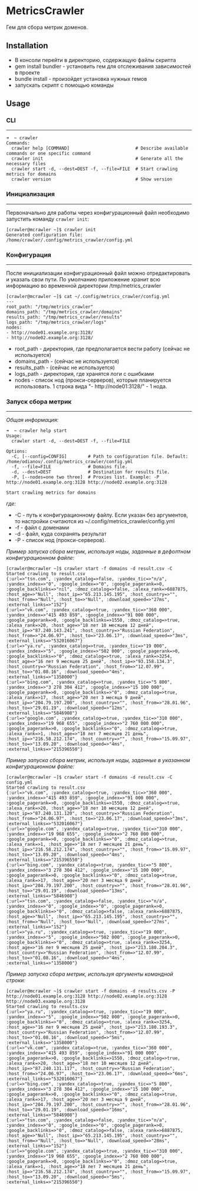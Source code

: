 # MetricsCrawler

Гем для сбора метрик доменов.

## Installation

* В консоли перейти в директорию, содержащую файлы скрипта
* gem install bundler - установить гем для отслеживания зависимостей в проекте
* bundle install - произойдет установка нужных гемов
* запускать скрипт с помощью команды

## Usage

### CLI

---
```
➜  ~ crawler
Commands:
  crawler help [COMMAND]                         # Describe available commands or one specific command
  crawler init                                   # Generate all the necessary files
  crawler start -d, --dest=DEST -f, --file=FILE  # Start crawling metrics for domains
  crawler version                                # Show version
```

### Инициализация

---

Первоначально для работы через конфигурационный файл необходимо запустить команду `crawler init`:

```
[crawler@mcrawler ~]$ crawler init
Generated configuration file: /home/crawler/.config/metrics_crawler/config.yml
```

### Конфигурация

---

После инициализации конфигурационный файл можно отредактировать и указать свои пути.
По умолчанию приложение хранит всю информацию во временной директории /tmp/metrics_crawler

```
[crawler@mcrawler ~]$ cat ~/.config/metrics_crawler/config.yml
---
root_path: "/tmp/metrics_crawler"
domains_path: "/tmp/metrics_crawler/domains"
results_path: "/tmp/metrics_crawler/results"
logs_path: "/tmp/metrics_crawler/logs"
nodes:
- http://node01.example.org:3128/
- http://node02.example.org:3128/
```

* root_path - директория, где предполагается вести работу (сейчас не используется)
* domains_path - (сейчас не используется)
* results_path - (сейчас не используется)
* logs_path - директория, где хранятся логи с ошибками
* nodes - список нод (прокси-серверов), которые планируется использовать. 1 строка вида "- http://node01:3128/" - 1 нода.


### Запуск сбора метрик

---

*Общая информация:*
```
➜  ~ crawler help start                      
Usage:
  crawler start -d, --dest=DEST -f, --file=FILE

Options:
  -C, [--config=CONFIG]        # Path to configuration file. Default: /home/odianov/.config/metrics_crawler/config.yml
  -f, --file=FILE              # Domains file.
  -d, --dest=DEST              # Destination for results file.
  -P, [--nodes=one two three]  # Proxies list. Example: -P http://node01.example.org:3128 http://node02.example.org:3128

Start crawling metrics for domains
```

*где:*
* -C - путь к конфигурационному файлу. Если указан без аргументов, то настройки считаются из ~/.config/metrics_crawler/config.yml
* -f - файл с доменами
* -d - файл, куда сохранять результат
* -P - список нод (прокси-серверов).

*Пример запуска сбора метрик, используя ноды, заданные в дефолтном конфигурационном файле:*
```
[crawler@mcrawler ~]$ crawler start -f domains -d result.csv -C
Started crawling to result.csv
{:url=>"tsn.com", :yandex_catalog=>false, :yandex_tic=>"n/a", :yandex_index=>"0", :google_index=>"0", :google_pagerank=>0, :google_backlinks=>"nil", :dmoz_catalog=>false, :alexa_rank=>6887875, :host_age=>"Null", :host_ip=>"65.213.145.195", :host_country=>"", :host_from=>"Null", :host_to=>"Null", :download_speed=>"27ms", :external_links=>"152"}
{:url=>"vk.com", :yandex_catalog=>true, :yandex_tic=>"360 000", :yandex_index=>"415 493 859", :google_index=>"91 000 000", :google_pagerank=>0, :google_backlinks=>1550, :dmoz_catalog=>true, :alexa_rank=>20, :host_age=>"18 лет 10 месяцев 12 дней", :host_ip=>"87.240.143.241", :host_country=>"Russian Federation", :host_from=>"24.06.97", :host_to=>"23.06.17", :download_speed=>"3ms", :external_links=>"532016067"}
{:url=>"ya.ru", :yandex_catalog=>true, :yandex_tic=>"19 000", :yandex_index=>"5", :google_index=>"502 000", :google_pagerank=>0, :google_backlinks=>"0", :dmoz_catalog=>true, :alexa_rank=>3254, :host_age=>"16 лет 9 месяцев 25 дней", :host_ip=>"93.158.134.3", :host_country=>"Russian Federation", :host_from=>"12.07.99", :host_to=>"01.08.16", :download_speed=>"4ms", :external_links=>"1358000"}
{:url=>"bing.com", :yandex_catalog=>true, :yandex_tic=>"5 800", :yandex_index=>"3 278 304 412", :google_index=>"15 100 000", :google_pagerank=>0, :google_backlinks=>"0", :dmoz_catalog=>true, :alexa_rank=>17, :host_age=>"20 лет 3 месяца 9 дней", :host_ip=>"204.79.197.200", :host_country=>"", :host_from=>"28.01.96", :host_to=>"29.01.19", :download_speed=>"12ms", :external_links=>"5846908"}
{:url=>"google.com", :yandex_catalog=>true, :yandex_tic=>"310 000", :yandex_index=>"19 968 655", :google_index=>"2 760 000 000", :google_pagerank=>0, :google_backlinks=>"0", :dmoz_catalog=>true, :alexa_rank=>1, :host_age=>"18 лет 7 месяцев 21 день", :host_ip=>"216.58.212.174", :host_country=>"", :host_from=>"15.09.97", :host_to=>"13.09.20", :download_speed=>"4ms", :external_links=>"215396550"}
```

*Пример запуска сбора метрик, используя ноды, заданные в указанном конфигурационном файле:*
```
[crawler@mcrawler ~]$ crawler start -f domains -d result.csv -C config.yml
Started crawling to result.csv
{:url=>"vk.com", :yandex_catalog=>true, :yandex_tic=>"360 000", :yandex_index=>"415 493 859", :google_index=>"91 000 000", :google_pagerank=>0, :google_backlinks=>1550, :dmoz_catalog=>true, :alexa_rank=>20, :host_age=>"18 лет 10 месяцев 12 дней", :host_ip=>"87.240.131.120", :host_country=>"Russian Federation", :host_from=>"24.06.97", :host_to=>"23.06.17", :download_speed=>"3ms", :external_links=>"532016067"}
{:url=>"google.com", :yandex_catalog=>true, :yandex_tic=>"310 000", :yandex_index=>"19 968 655", :google_index=>"2 760 000 000", :google_pagerank=>0, :google_backlinks=>"0", :dmoz_catalog=>true, :alexa_rank=>1, :host_age=>"18 лет 7 месяцев 21 день", :host_ip=>"216.58.212.174", :host_country=>"", :host_from=>"15.09.97", :host_to=>"13.09.20", :download_speed=>"4ms", :external_links=>"215396550"}
{:url=>"bing.com", :yandex_catalog=>true, :yandex_tic=>"5 800", :yandex_index=>"3 278 304 412", :google_index=>"15 100 000", :google_pagerank=>0, :google_backlinks=>"0", :dmoz_catalog=>true, :alexa_rank=>17, :host_age=>"20 лет 3 месяца 9 дней", :host_ip=>"204.79.197.200", :host_country=>"", :host_from=>"28.01.96", :host_to=>"29.01.19", :download_speed=>"13ms", :external_links=>"5846908"}
{:url=>"tsn.com", :yandex_catalog=>false, :yandex_tic=>"n/a", :yandex_index=>"0", :google_index=>"0", :google_pagerank=>0, :google_backlinks=>"0", :dmoz_catalog=>false, :alexa_rank=>6887875, :host_age=>"Null", :host_ip=>"65.213.145.195", :host_country=>"", :host_from=>"Null", :host_to=>"Null", :download_speed=>"27ms", :external_links=>"152"}
{:url=>"ya.ru", :yandex_catalog=>true, :yandex_tic=>"19 000", :yandex_index=>"5", :google_index=>"502 000", :google_pagerank=>0, :google_backlinks=>"0", :dmoz_catalog=>true, :alexa_rank=>3254, :host_age=>"16 лет 9 месяцев 25 дней", :host_ip=>"213.180.204.3", :host_country=>"Russian Federation", :host_from=>"12.07.99", :host_to=>"01.08.16", :download_speed=>"4ms", :external_links=>"1358000"}
```

*Пример запуска сбора метрик, используя аргументы командной строки:*
```
[crawler@mcrawler ~]$ crawler start -f domains -d results.csv -P http://node01.example.org:3128 http://node02.example.org:3128 http://node03.example.org:3128
Started crawling to results.csv
{:url=>"ya.ru", :yandex_catalog=>true, :yandex_tic=>"19 000", :yandex_index=>"5", :google_index=>"502 000", :google_pagerank=>0, :google_backlinks=>"0", :dmoz_catalog=>true, :alexa_rank=>3254, :host_age=>"16 лет 9 месяцев 25 дней", :host_ip=>"213.180.193.3", :host_country=>"Russian Federation", :host_from=>"12.07.99", :host_to=>"01.08.16", :download_speed=>"5ms", :external_links=>"1358000"}
{:url=>"vk.com", :yandex_catalog=>true, :yandex_tic=>"360 000", :yandex_index=>"415 493 859", :google_index=>"91 000 000", :google_pagerank=>0, :google_backlinks=>1550, :dmoz_catalog=>true, :alexa_rank=>20, :host_age=>"18 лет 10 месяцев 12 дней", :host_ip=>"87.240.131.117", :host_country=>"Russian Federation", :host_from=>"24.06.97", :host_to=>"23.06.17", :download_speed=>"6ms", :external_links=>"532016067"}
{:url=>"bing.com", :yandex_catalog=>true, :yandex_tic=>"5 800", :yandex_index=>"3 278 304 412", :google_index=>"15 100 000", :google_pagerank=>0, :google_backlinks=>"0", :dmoz_catalog=>true, :alexa_rank=>17, :host_age=>"20 лет 3 месяца 9 дней", :host_ip=>"204.79.197.200", :host_country=>"", :host_from=>"28.01.96", :host_to=>"29.01.19", :download_speed=>"16ms", :external_links=>"5846908"}
{:url=>"tsn.com", :yandex_catalog=>false, :yandex_tic=>"n/a", :yandex_index=>"0", :google_index=>"0", :google_pagerank=>0, :google_backlinks=>"0", :dmoz_catalog=>false, :alexa_rank=>6887875, :host_age=>"Null", :host_ip=>"65.213.145.195", :host_country=>"", :host_from=>"Null", :host_to=>"Null", :download_speed=>"28ms", :external_links=>"152"}
{:url=>"google.com", :yandex_catalog=>true, :yandex_tic=>"310 000", :yandex_index=>"19 968 655", :google_index=>"2 760 000 000", :google_pagerank=>0, :google_backlinks=>"0", :dmoz_catalog=>true, :alexa_rank=>1, :host_age=>"18 лет 7 месяцев 21 день", :host_ip=>"216.58.212.174", :host_country=>"", :host_from=>"15.09.97", :host_to=>"13.09.20", :download_speed=>"5ms", :external_links=>"215396550"}
```
